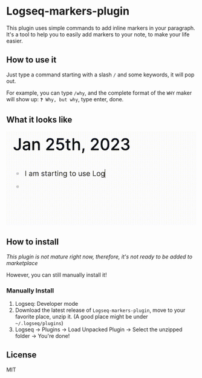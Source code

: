 # Logseq-markers-plugin

This plugin uses simple commands to add inline markers in your paragraph.
It's a tool to help you to easily add markers to your note, to make your life easier.

## How to use it

Just type a command starting with a slash `/` and some keywords, it will pop out.

For example, you can type `/why`, and the complete format of the `WHY` maker will show up: `❓ Why, but why`, type 
enter, done.

## What it looks like

![sample](sample.gif)

## How to install

*This plugin is not mature right now, therefore, it's not ready to be added to marketplace*

However, you can still manually install it!

### Manually Install

1. Logseq: Developer mode
2. Download the latest release of `Logseq-markers-plugin`, move to your favorite place, unzip it. (A good place 
   might be under `~/.logseq/plugins`)
3. Logseq -> Plugins -> Load Unpacked Plugin -> Select the unzipped folder -> You're done!

## License
MIT


